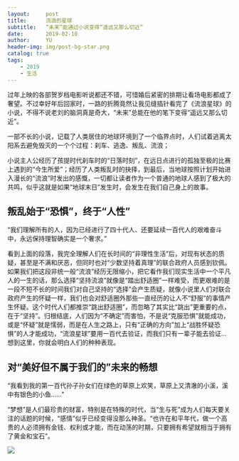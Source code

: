 ```yaml
---
layout:     post
title:      流浪的星球
subtitle:   “未来”能通过小说变得“遥远又那么切近”
date:       2019-02-10
author:     YU
header-img: img/post-bg-star.png
catalog: true
tags:
    - 2019
    - 生活
---
```


过年上映的各部贺岁档电影听说都还不错，可惜婚后紧密的排期让看场电影都成了奢望。不过幸好年后回家时，一路的折腾竟然让我见缝插针看完了《流浪星球》的小说，不得不说老刘的脑洞真是奇大，“未来”总能在他的笔下变得“遥远又那么切近”。

一部不长的小说，记载了人类居住的地球环境到了一个临界点时，人们试着逃离太阳系去避免毁灭的一个个过程：刹车、逃逸、叛乱、流浪；

小说主人公经历了孩提时代刹车时的“日落时刻”，在远日点进行的孤独至极的比赛上遇到的“今生所爱”；经历了人类叛乱时的抉择，到最后，当地球按照计划开始进入漫长的“流浪”时发出的感慨，一切都让读者作为一个普通的地球人感到了极大的共鸣，似乎这就是如果“地球末日”发生时，会发生在我们自己身上的故事。


## 叛乱始于“恐惧”，终于“人性”

“我们理解所有的人，因为已经进行了四十代人、还要延续一百代人的艰难奋斗中，永远保持理智确实是一个奢求。”

看到上面的段落，我完全理解人们在长时间的“非理性生活”后，对现有状态的质疑，甚至是不满和厌恶，但同时也对“少数坚持着真理”的联合政府人员感到钦佩。如果我们把这段非统一般“流浪”经历无限缩小，把它看作我们现实生活中一个平凡人的一生的话，那么选择“坚持流浪”就像是“踏出舒适圈”一样难受，而更艰难的是一段不短不长的时间我们对自己坚持的“选择”会产生质疑，就像小说里人们对联合政府产生的怀疑一样，我们也会对舒适圈外那些一直经历的让人不“舒服”的事情产生怀疑。这个时代人们都推崇“跳出舒适圈”，而忽略了其实比“跳出”更重要的点，在于“坚持”。归根结底，人们因为“不确定”而害怕，不是说“克服恐惧”就能成功，或是“怀疑”就是懦弱，而是在人生之路上，只有“正确的方向”加上“战胜怀疑恐惧”的人才能成功，“流浪星球”要用一百代去验证，而我们只有一辈子能去验证…想到这里，你就会明白人们的种种表现。


## 对“美好但不属于我们的”未来的畅想

“我看到我的第一百代孙子孙女们在绿色的草原上欢笑，草原上又清澈的小溪，溪中有银色的小鱼……”

“梦想”是人们最珍贵的财富，特别是在特殊的时代，当“生与死”成为人们每天要关注的话题的时候，“感情”似乎已经变得没那么神圣。“也许在和平年代，做一个高贵的人必须拥有金钱、权利或才能，而在动荡的时期，只要拥有希望就相当于拥有了黄金和宝石”。

![](https://img3.doubanio.com/view/photo/l/public/p2545472801.webp)